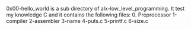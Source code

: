 0x00-hello_world is a sub directory of alx-low_level_programming. It test my knowledge C and it contains the following files:
0. Preprocessor
1-compiler
2-assembler
3-name
4-puts.c
5-printf.c
6-size.c
